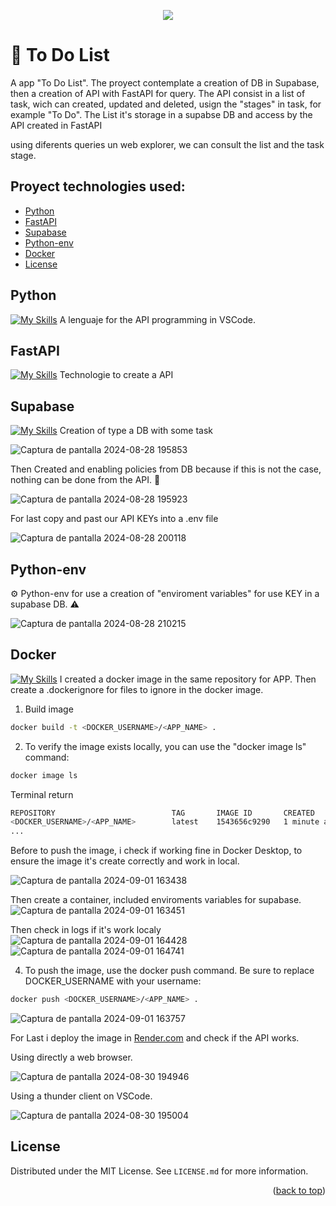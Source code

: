 <p align="center">
  <a href="https://github.com/juanrambaud">
    <img src="https://skillicons.dev/icons?i=vscode,py,fastapi,supabase,docker,git" />
  </a>
</p>


# 🚀 To Do List

A app "To Do List".
The proyect contemplate a creation of DB in Supabase, then a creation of API with FastAPI for query.
The API consist in a list of task, wich can created, updated and deleted, usign the "stages" in task, for example "To Do".
The List it's storage in a supabse DB and access by the API created in FastAPI

using diferents queries un web explorer, we can consult the list and the task stage.

## Proyect technologies used:

- [Python](#python)
- [FastAPI](#fastapi)
- [Supabase](#supabase)
- [Python-env](#python-env)
- [Docker](#docker)
- [License](#license)


## Python   

[![My Skills](https://skillicons.dev/icons?i=py)](https://www.python.org/) A lenguaje for the API programming in VSCode.


## FastAPI  

[![My Skills](https://skillicons.dev/icons?i=fastapi)](https://fastapi.tiangolo.com/) Technologie to create a API

## Supabase   

[![My Skills](https://skillicons.dev/icons?i=supabase)](https://supabase.com/) Creation of type a DB with some task

![Captura de pantalla 2024-08-28 195853](https://github.com/user-attachments/assets/3de94071-1a8b-4faf-b0bf-19345762b0a9)

Then Created and enabling policies from DB because if this is not the case, nothing can be done from the API. :triangular_flag_on_post:

![Captura de pantalla 2024-08-28 195923](https://github.com/user-attachments/assets/74e6f3b0-1531-447d-bef1-ec9dac1c0bb5)

For last copy and past our API KEYs into a .env file

![Captura de pantalla 2024-08-28 200118](https://github.com/user-attachments/assets/d41312c0-b1be-445a-b140-4330d3775da4)


## Python-env 
⚙️ Python-env for use a creation of "enviroment variables" for use KEY in a supabase DB. :warning:

![Captura de pantalla 2024-08-28 210215](https://github.com/user-attachments/assets/e191b37b-6fed-4a72-88fb-1f125be52e8f)

## Docker   

[![My Skills](https://skillicons.dev/icons?i=docker)](https://www.docker.com/) I created a docker image in the same repository for APP. Then create a .dockerignore for files to ignore in the docker image.

1. Build image
```sh
docker build -t <DOCKER_USERNAME>/<APP_NAME> .
```
2. To verify the image exists locally, you can use the "docker image ls" command:
```sh
docker image ls
```

Terminal return
```sh
REPOSITORY                          TAG       IMAGE ID       CREATED          SIZE
<DOCKER_USERNAME>/<APP_NAME>        latest    1543656c9290   1 minute ago     1.12GB
...
```

Before to push the image, i check if working fine in Docker Desktop, to ensure the image it's create correctly and work in local.

![Captura de pantalla 2024-09-01 163438](https://github.com/user-attachments/assets/f9009c70-609c-4476-81b6-fb25aea52ba2)

Then create a container, included enviroments variables for supabase.
![Captura de pantalla 2024-09-01 163451](https://github.com/user-attachments/assets/ef4ff72f-166b-455c-80a6-917e183b4aad)

Then check in logs if it's work localy
![Captura de pantalla 2024-09-01 164428](https://github.com/user-attachments/assets/96b02a41-32e7-40db-a0de-3a89b8fc997b)
![Captura de pantalla 2024-09-01 164741](https://github.com/user-attachments/assets/2ad2c59d-0cef-4112-a728-6e4c12af689d)


4. To push the image, use the docker push command. Be sure to replace DOCKER_USERNAME with your username:
```sh
docker push <DOCKER_USERNAME>/<APP_NAME> .
```
![Captura de pantalla 2024-09-01 163757](https://github.com/user-attachments/assets/017d661f-dc26-4472-89c5-865a849bd396)










For Last i deploy the image in [Render.com](https://render.com/) and check if the API works.

Using directly a web browser.

![Captura de pantalla 2024-08-30 194946](https://github.com/user-attachments/assets/53b46f51-a2ee-41a0-a421-cdbe6a927a9a)


Using a thunder client on VSCode.

![Captura de pantalla 2024-08-30 195004](https://github.com/user-attachments/assets/91cf9cda-5e0c-4b2f-b586-88a2e79378de)


## License

Distributed under the MIT License. See `LICENSE.md` for more information.

<p align="right">(<a href="#readme-top">back to top</a>)</p>





